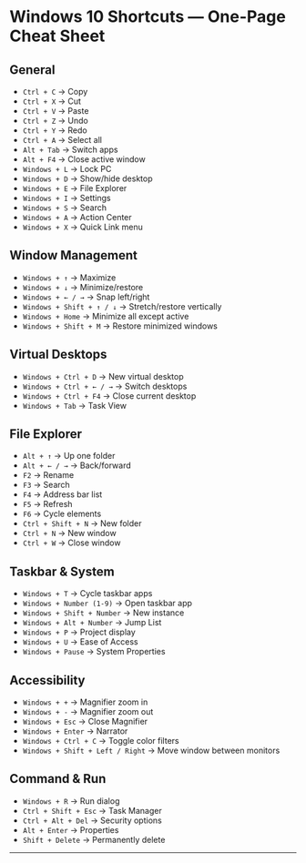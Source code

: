 # Windows 10 Shortcuts — One-Page Cheat Sheet

## General
- `Ctrl + C` → Copy  
- `Ctrl + X` → Cut  
- `Ctrl + V` → Paste  
- `Ctrl + Z` → Undo  
- `Ctrl + Y` → Redo  
- `Ctrl + A` → Select all  
- `Alt + Tab` → Switch apps  
- `Alt + F4` → Close active window  
- `Windows + L` → Lock PC  
- `Windows + D` → Show/hide desktop  
- `Windows + E` → File Explorer  
- `Windows + I` → Settings  
- `Windows + S` → Search  
- `Windows + A` → Action Center  
- `Windows + X` → Quick Link menu  

## Window Management
- `Windows + ↑` → Maximize  
- `Windows + ↓` → Minimize/restore  
- `Windows + ← / →` → Snap left/right  
- `Windows + Shift + ↑ / ↓` → Stretch/restore vertically  
- `Windows + Home` → Minimize all except active  
- `Windows + Shift + M` → Restore minimized windows  

## Virtual Desktops
- `Windows + Ctrl + D` → New virtual desktop  
- `Windows + Ctrl + ← / →` → Switch desktops  
- `Windows + Ctrl + F4` → Close current desktop  
- `Windows + Tab` → Task View  

## File Explorer
- `Alt + ↑` → Up one folder  
- `Alt + ← / →` → Back/forward  
- `F2` → Rename  
- `F3` → Search  
- `F4` → Address bar list  
- `F5` → Refresh  
- `F6` → Cycle elements  
- `Ctrl + Shift + N` → New folder  
- `Ctrl + N` → New window  
- `Ctrl + W` → Close window  

## Taskbar & System
- `Windows + T` → Cycle taskbar apps  
- `Windows + Number (1-9)` → Open taskbar app  
- `Windows + Shift + Number` → New instance  
- `Windows + Alt + Number` → Jump List  
- `Windows + P` → Project display  
- `Windows + U` → Ease of Access  
- `Windows + Pause` → System Properties  

## Accessibility
- `Windows + +` → Magnifier zoom in  
- `Windows + -` → Magnifier zoom out  
- `Windows + Esc` → Close Magnifier  
- `Windows + Enter` → Narrator  
- `Windows + Ctrl + C` → Toggle color filters  
- `Windows + Shift + Left / Right` → Move window between monitors  

## Command & Run
- `Windows + R` → Run dialog  
- `Ctrl + Shift + Esc` → Task Manager  
- `Ctrl + Alt + Del` → Security options  
- `Alt + Enter` → Properties  
- `Shift + Delete` → Permanently delete  

---
